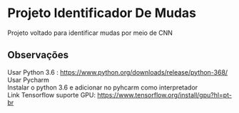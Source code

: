 # Projeto Identificador De Mudas
Projeto voltado para identificar mudas por meio de CNN

## Observações
Usar Python 3.6 : https://www.python.org/downloads/release/python-368/
<br />
Usar Pycharm
<br />
Instalar o python 3.6 e adicionar no pyhcarm como interpretador
<br />
Link Tensorflow suporte GPU: https://www.tensorflow.org/install/gpu?hl=pt-br
